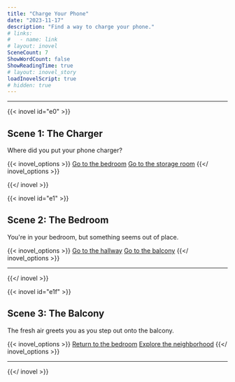 ```yaml
---
title: "Charge Your Phone"
date: "2023-11-17"
description: "Find a way to charge your phone."
# links:
#   - name: link
# layout: inovel
SceneCount: 7
ShowWordCount: false
ShowReadingTime: true
# layout: inovel_story
loadInovelScript: true
# hidden: true
---
```


---

{{< inovel id="e0" >}}

## Scene 1: The Charger

Where did you put your phone charger?

{{< inovel_options >}}
[Go to the bedroom](#e1)
[Go to the storage room](#e0f)
{{</ inovel_options >}}

{{</ inovel >}}

{{< inovel id="e1" >}}

## Scene 2: The Bedroom

You're in your bedroom, but something seems out of place.

{{< inovel_options >}}
[Go to the hallway](#e0)
[Go to the balcony](#e1f)
{{</ inovel_options >}}

---
{{</ inovel >}}

{{< inovel id="e1f" >}}

## Scene 3: The Balcony

The fresh air greets you as you step out onto the balcony.

{{< inovel_options >}}
[Return to the bedroom](#e1)
[Explore the neighborhood](#e2)
{{</ inovel_options >}}

---
{{</ inovel >}}
